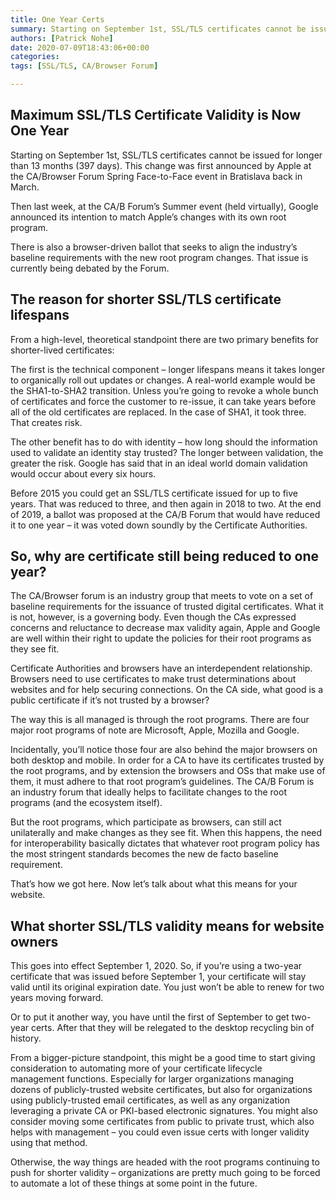 ```yaml
---
title: One Year Certs
summary: Starting on September 1st, SSL/TLS certificates cannot be issued for longer than 13 months (397 days). This change was first announced by Apple at the CA/Browser Forum Spring Face-to-Face event in Bratislava back in March.
authors: [Patrick Nohe]
date: 2020-07-09T18:43:06+00:00
categories:
tags: [SSL/TLS, CA/Browser Forum]

---
```

## Maximum SSL/TLS Certificate Validity is Now One Year

Starting on September 1st, SSL/TLS certificates cannot be issued for longer than 13 months (397 days). This change was first announced by Apple at the CA/Browser Forum Spring Face-to-Face event in Bratislava back in March.

Then last week, at the CA/B Forum’s Summer event (held virtually), Google announced its intention to match Apple’s changes with its own root program.

There is also a browser-driven ballot that seeks to align the industry’s baseline requirements with the new root program changes. That issue is currently being debated by the Forum.

## The reason for shorter SSL/TLS certificate lifespans

From a high-level, theoretical standpoint there are two primary benefits for shorter-lived certificates:

The first is the technical component – longer lifespans means it takes longer to organically roll out updates or changes. A real-world example would be the SHA1-to-SHA2 transition. Unless you’re going to revoke a whole bunch of certificates and force the customer to re-issue, it can take years before all of the old certificates are replaced. In the case of SHA1, it took three. That creates risk.

The other benefit has to do with identity – how long should the information used to validate an identity stay trusted? The longer between validation, the greater the risk. Google has said that in an ideal world domain validation would occur about every six hours.

Before 2015 you could get an SSL/TLS certificate issued for up to five years. That was reduced to three, and then again in 2018 to two. At the end of 2019, a ballot was proposed at the CA/B Forum that would have reduced it to one year – it was voted down soundly by the Certificate Authorities.

## So, why are certificate still being reduced to one year?

The CA/Browser forum is an industry group that meets to vote on a set of baseline requirements for the issuance of trusted digital certificates. What it is not, however, is a governing body. Even though the CAs expressed concerns and reluctance to decrease max validity again, Apple and Google are well within their right to update the policies for their root programs as they see fit.

Certificate Authorities and browsers have an interdependent relationship. Browsers need to use certificates to make trust determinations about websites and for help securing connections. On the CA side, what good is a public certificate if it’s not trusted by a browser?

The way this is all managed is through the root programs. There are four major root programs of note are Microsoft, Apple, Mozilla and Google.

Incidentally, you’ll notice those four are also behind the major browsers on both desktop and mobile. In order for a CA to have its certificates trusted by the root programs, and by extension the browsers and OSs that make use of them, it must adhere to that root program’s guidelines. The CA/B Forum is an industry forum that ideally helps to facilitate changes to the root programs (and the ecosystem itself).

But the root programs, which participate as browsers, can still act unilaterally and make changes as they see fit. When this happens, the need for interoperability basically dictates that whatever root program policy has the most stringent standards becomes the new de facto baseline requirement.

That’s how we got here. Now let’s talk about what this means for your website.

## What shorter SSL/TLS validity means for website owners

This goes into effect September 1, 2020. So, if you’re using a two-year certificate that was issued before September 1, your certificate will stay valid until its original expiration date. You just won’t be able to renew for two years moving forward.

Or to put it another way, you have until the first of September to get two-year certs. After that they will be relegated to the desktop recycling bin of history.

From a bigger-picture standpoint, this might be a good time to start giving consideration to automating more of your certificate lifecycle management functions. Especially for larger organizations managing dozens of publicly-trusted website certificates, but also for organizations using publicly-trusted email certificates, as well as any organization leveraging a private CA or PKI-based electronic signatures. You might also consider moving some certificates from public to private trust, which also helps with management – you could even issue certs with longer validity using that method.

Otherwise, the way things are headed with the root programs continuing to push for shorter validity – organizations are pretty much going to be forced to automate a lot of these things at some point in the future.